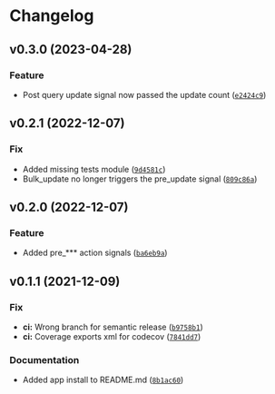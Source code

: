 # Changelog

<!--next-version-placeholder-->

## v0.3.0 (2023-04-28)
### Feature
* Post query update signal now passed the update count ([`e2424c9`](https://github.com/awmath/django-bulk-signals/commit/e2424c9a6033aab0164e94ff32c6699658291555))

## v0.2.1 (2022-12-07)
### Fix
* Added missing tests module ([`9d4581c`](https://github.com/awmath/django-bulk-signals/commit/9d4581cbd0bc5a6f6d212e1ca796a1349dad2f79))
* Bulk_update no longer triggers the pre_update signal ([`809c86a`](https://github.com/awmath/django-bulk-signals/commit/809c86adcbe92d485ca0c1c48b59792ec26efdd4))

## v0.2.0 (2022-12-07)
### Feature
* Added pre_*** action signals ([`ba6eb9a`](https://github.com/awmath/django-bulk-signals/commit/ba6eb9a869dd683d8675d6e45b41d67159ba0f13))

## v0.1.1 (2021-12-09)
### Fix
* **ci:** Wrong branch for semantic release ([`b9758b1`](https://github.com/awmath/django-bulk-signals/commit/b9758b13f5410d13fb844d7524dcaa0231b6be94))
* **ci:** Coverage exports xml for codecov ([`7841dd7`](https://github.com/awmath/django-bulk-signals/commit/7841dd7dc9ff3dedbf477c8da43e8fe2c00667fb))

### Documentation
* Added app install to README.md ([`8b1ac60`](https://github.com/awmath/django-bulk-signals/commit/8b1ac6003549f4f9c67d7055ec45cf9823b4ab4e))
